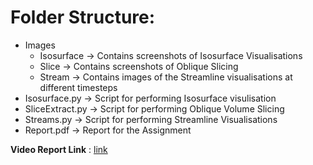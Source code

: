 # Folder Structure:

- Images 
    - Isosurface  -> Contains screenshots of Isosurface Visualisations
    - Slice       -> Contains screenshots of Oblique Slicing 
    - Stream      -> Contains images of the Streamline visualisations at different timesteps
- Isosurface.py   -> Script for performing Isosurface visulisation
- SliceExtract.py -> Script for performing Oblique Volume Slicing
- Streams.py      -> Script for performing Streamline Visualisations
- Report.pdf      -> Report for the Assignment

**Video Report Link** : [link](https://iiitbac-my.sharepoint.com/:v:/g/personal/agam_kashyap_iiitb_ac_in/EapVOfefcEZGkizIiO6wm-MBQUo6LnMlNfGjxUGUTe2_2g?e=k57q2p)
